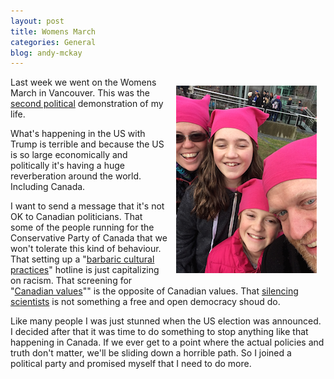 ```yaml
---
layout: post
title: Womens March
categories: General
blog: andy-mckay
---
```


<img src="/files/IMG_0229.png" style="float: right; margin: 1em" />

Last week we went on the Womens March in Vancouver. This was the <a href="http://mckay.pub/2015-04-07-harper/">second political</a> demonstration of my life.

What's happening in the US with Trump is terrible and because the US is so large economically and politically it's having a huge reverberation around the world. Including Canada.

I want to send a message that it's not OK to Canadian politicians. That some of the people running for the Conservative Party of Canada that we won't tolerate this kind of behaviour. That setting up a "<a href="https://www.theguardian.com/world/2015/oct/02/canada-conservatives-barbaric-cultural-practices-hotline">barbaric cultural practices</a>" hotline is just capitalizing on racism. That screening for "<a href="https://www.thestar.com/news/canada/2016/09/08/kellie-leitchs-immigrant-screening-proposal-goading-rivals-to-debate-canadian-values.html">Canadian values</a>"" is the opposite of Canadian values. That <a href="http://www.theglobeandmail.com/news/british-columbia/federal-scientists-eager-to-share-their-research-now-that-muzzles-are-off/article27171269/">silencing scientists</a> is not something a free and open democracy shoud do.

Like many people I was just stunned when the US election was announced. I decided after that it was time to do something to stop anything like that happening in Canada. If we ever get to a point where the actual policies and truth don't matter, we'll be sliding down a horrible path. So I joined a political party and promised myself that I need to do more.
